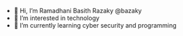 - 👋 Hi, I’m Ramadhani Basith Razaky @bazaky
- 👀 I’m interested in technology
- 🌱 I’m currently learning cyber security and programming

<!---
bazaky/bazaky is a ✨ special ✨ repository because its `README.md` (this file) appears on your GitHub profile.
You can click the Preview link to take a look at your changes.
--->
